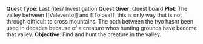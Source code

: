 **Quest Type**: Last rites/ Investigation
**Quest Giver**: Quest board
**Plot**: The valley between [[Valevento]] and [[Tolosa]], this is only way that is not through difficult to cross mountains. The path between the two hasnt been used in decades because of a creature whos hunting grounds have become that valley.
**Objective**: Find and hunt the creature in the valley.